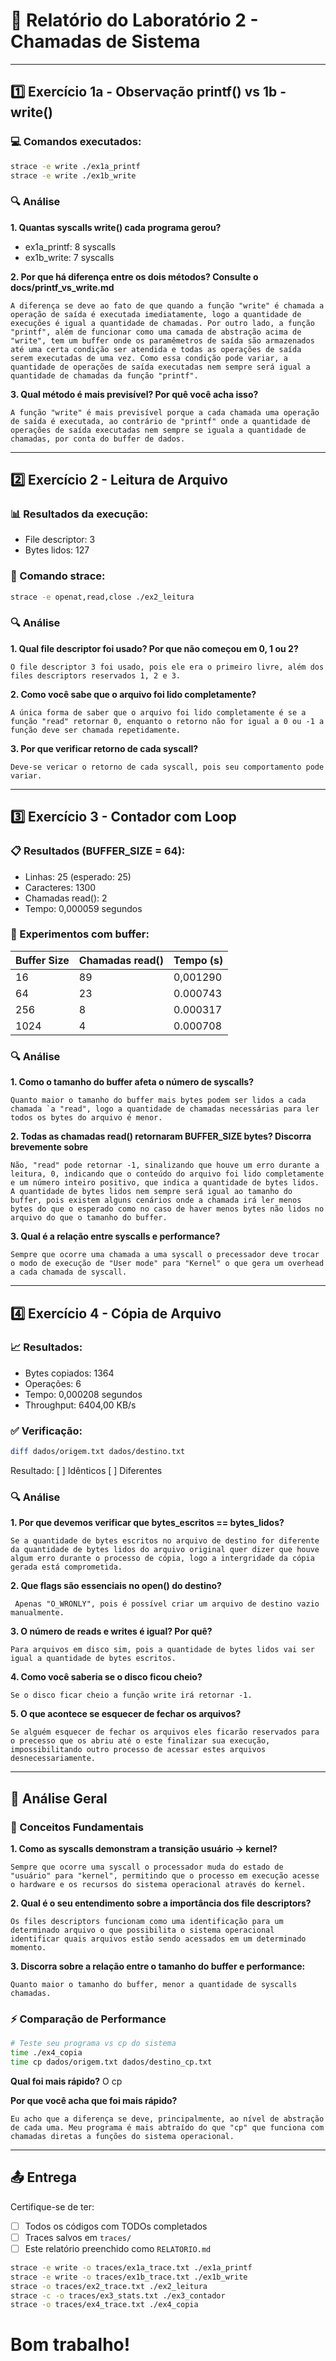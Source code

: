 # 📝 Relatório do Laboratório 2 - Chamadas de Sistema

---

## 1️⃣ Exercício 1a - Observação printf() vs 1b - write()

### 💻 Comandos executados:
```bash
strace -e write ./ex1a_printf
strace -e write ./ex1b_write
```

### 🔍 Análise

**1. Quantas syscalls write() cada programa gerou?**
- ex1a_printf: 8 syscalls
- ex1b_write: 7 syscalls

**2. Por que há diferença entre os dois métodos? Consulte o docs/printf_vs_write.md**

```
A diferença se deve ao fato de que quando a função "write" é chamada a operação de saída é executada imediatamente, logo a quantidade de execuções é igual a quantidade de chamadas. Por outro lado, a função "printf", além de funcionar como uma camada de abstração acima de "write", tem um buffer onde os paramêmetros de saída são armazenados até uma certa condição ser atendida e todas as operações de saída serem executadas de uma vez. Como essa condição pode variar, a quantidade de operações de saída executadas nem sempre será igual a quantidade de chamadas da função "printf".
```

**3. Qual método é mais previsível? Por quê você acha isso?**

```
A função "write" é mais previsível porque a cada chamada uma operação de saída é executada, ao contrário de "printf" onde a quantidade de operações de saída executadas nem sempre se iguala a quantidade de chamadas, por conta do buffer de dados. 
```

---

## 2️⃣ Exercício 2 - Leitura de Arquivo

### 📊 Resultados da execução:
- File descriptor: 3
- Bytes lidos: 127

### 🔧 Comando strace:
```bash
strace -e openat,read,close ./ex2_leitura
```

### 🔍 Análise

**1. Qual file descriptor foi usado? Por que não começou em 0, 1 ou 2?**

```
O file descriptor 3 foi usado, pois ele era o primeiro livre, além dos files descriptors reservados 1, 2 e 3.
```

**2. Como você sabe que o arquivo foi lido completamente?**

```
A única forma de saber que o arquivo foi lido completamente é se a função "read" retornar 0, enquanto o retorno não for igual a 0 ou -1 a função deve ser chamada repetidamente. 
```

**3. Por que verificar retorno de cada syscall?**

```
Deve-se vericar o retorno de cada syscall, pois seu comportamento pode variar. 
```

---

## 3️⃣ Exercício 3 - Contador com Loop

### 📋 Resultados (BUFFER_SIZE = 64):
- Linhas: 25 (esperado: 25)
- Caracteres: 1300
- Chamadas read(): 2
- Tempo: 0,000059 segundos

### 🧪 Experimentos com buffer:

| Buffer Size | Chamadas read() | Tempo (s) |
|-------------|-----------------|-----------|
| 16          |          89       |     0,001290      |
| 64          |            23     |     0.000743      |
| 256         |             8    |     0.000317       |
| 1024        |             4    |        0.000708   |

### 🔍 Análise

**1. Como o tamanho do buffer afeta o número de syscalls?**

```
Quanto maior o tamanho do buffer mais bytes podem ser lidos a cada chamada `a "read", logo a quantidade de chamadas necessárias para ler todos os bytes do arquivo é menor.
```

**2. Todas as chamadas read() retornaram BUFFER_SIZE bytes? Discorra brevemente sobre**

```
Não, "read" pode retornar -1, sinalizando que houve um erro durante a leitura, 0, indicando que o conteúdo do arquivo foi lido completamente e um número inteiro positivo, que indica a quantidade de bytes lidos. A quantidade de bytes lidos nem sempre será igual ao tamanho do buffer, pois existem alguns cenários onde a chamada irá ler menos bytes do que o esperado como no caso de haver menos bytes não lidos no arquivo do que o tamanho do buffer.  
```

**3. Qual é a relação entre syscalls e performance?**

```
Sempre que ocorre uma chamada a uma syscall o precessador deve trocar o modo de execução de "User mode" para "Kernel" o que gera um overhead a cada chamada de syscall. 
```

---

## 4️⃣ Exercício 4 - Cópia de Arquivo

### 📈 Resultados:
- Bytes copiados: 1364
- Operações: 6
- Tempo: 0,000208 segundos
- Throughput: 6404,00 KB/s

### ✅ Verificação:
```bash
diff dados/origem.txt dados/destino.txt
```
Resultado: [ ] Idênticos [ ] Diferentes

### 🔍 Análise

**1. Por que devemos verificar que bytes_escritos == bytes_lidos?**

```
Se a quantidade de bytes escritos no arquivo de destino for diferente da quantidade de bytes lidos do arquivo original quer dizer que houve algum erro durante o processo de cópia, logo a intergridade da cópia gerada está comprometida.  
```

**2. Que flags são essenciais no open() do destino?**

```
 Apenas "O_WRONLY", pois é possível criar um arquivo de destino vazio manualmente.  
```

**3. O número de reads e writes é igual? Por quê?**

```
Para arquivos em disco sim, pois a quantidade de bytes lidos vai ser igual a quantidade de bytes escritos. 
```

**4. Como você saberia se o disco ficou cheio?**

```
Se o disco ficar cheio a função write irá retornar -1.
```

**5. O que acontece se esquecer de fechar os arquivos?**

```
Se alguém esquecer de fechar os arquivos eles ficarão reservados para o precesso que os abriu até o este finalizar sua execução, impossibilitando outro processo de acessar estes arquivos desnecessariamente.  
```

---

## 🎯 Análise Geral

### 📖 Conceitos Fundamentais

**1. Como as syscalls demonstram a transição usuário → kernel?**

```
Sempre que ocorre uma syscall o processador muda do estado de "usuário" para "kernel", permitindo que o processo em execução acesse o hardware e os recursos do sistema operacional através do kernel. 
```

**2. Qual é o seu entendimento sobre a importância dos file descriptors?**

```
Os files descriptors funcionam como uma identificação para um determinado arquivo o que possibilita o sistema operacional identificar quais arquivos estão sendo acessados em um determinado momento. 
```

**3. Discorra sobre a relação entre o tamanho do buffer e performance:**

```
Quanto maior o tamanho do buffer, menor a quantidade de syscalls chamadas. 
```

### ⚡ Comparação de Performance

```bash
# Teste seu programa vs cp do sistema
time ./ex4_copia
time cp dados/origem.txt dados/destino_cp.txt
```

**Qual foi mais rápido?** O cp

**Por que você acha que foi mais rápido?**

```
Eu acho que a diferença se deve, principalmente, ao nível de abstração de cada uma. Meu programa é mais abtraído do que "cp" que funciona com chamadas diretas a funções do sistema operacional. 
```

---

## 📤 Entrega
Certifique-se de ter:
- [ ] Todos os códigos com TODOs completados
- [ ] Traces salvos em `traces/`
- [ ] Este relatório preenchido como `RELATORIO.md`

```bash
strace -e write -o traces/ex1a_trace.txt ./ex1a_printf
strace -e write -o traces/ex1b_trace.txt ./ex1b_write
strace -o traces/ex2_trace.txt ./ex2_leitura
strace -c -o traces/ex3_stats.txt ./ex3_contador
strace -o traces/ex4_trace.txt ./ex4_copia
```
# Bom trabalho!

